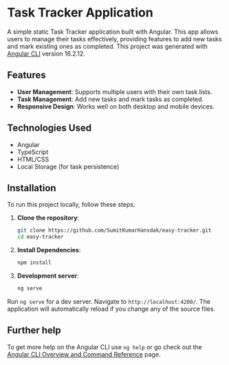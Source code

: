 # Task Tracker Application

A simple static Task Tracker application built with Angular. This app allows users to manage their tasks effectively, providing features to add new tasks and mark existing ones as completed. This project was generated with [Angular CLI](https://github.com/angular/angular-cli) version 16.2.12.

## Features

- **User Management**: Supports multiple users with their own task lists.
- **Task Management**: Add new tasks and mark tasks as completed.
- **Responsive Design**: Works well on both desktop and mobile devices.

## Technologies Used

- Angular
- TypeScript
- HTML/CSS
- Local Storage (for task persistence)

## Installation

To run this project locally, follow these steps:

1. **Clone the repository**:

   ```bash
   git clone https://github.com/SumitKumarHansdak/easy-tracker.git
   cd easy-tracker

2. **Install Dependencies**:

   ```bash
   npm install

3. **Development server**:

   ```bash
   ng serve

Run `ng serve` for a dev server. Navigate to `http://localhost:4200/`. The application will automatically reload if you change any of the source files.

## Further help

To get more help on the Angular CLI use `ng help` or go check out the [Angular CLI Overview and Command Reference](https://angular.io/cli) page.
